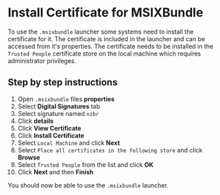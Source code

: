 # Install Certificate for MSIXBundle

To use the `.msixbundle` launcher some systems need to install the certificate
for it. The certificate is included in the launcher and can be accessed from
it's properties. The certificate needs to be installed in the `Trusted People`
certificate store on the local machine which requires administrator privileges.

## Step by step instructions

1. Open `.msixbundle` files __properties__
2. Select __Digital Signatures__ tab
3. Select signature named `nzbr`
4. Click __details__
5. Click __View Certificate__
6. Click __Install Certificate__
7. Select `Local Machine` and click __Next__
8. Select `Place all certificates in the following store` and click __Browse__
9. Select `Trusted People` from the list and click __OK__
10. Click __Next__ and then __Finish__

You should now be able to use the `.msixbundle` launcher.
